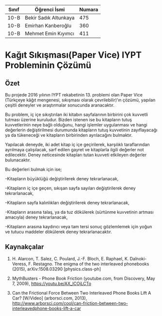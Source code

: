 
Sınıf | Öğrenci İsmi  | Numara
-------|----------------|--------
10-B   | Bekir Sadık Altunkaya | 475 
10-B   | Emirhan Kanberoğlu | 360
10-B   | Mehmet Emin Kıyımcı | 411

#  Kağıt Sıkışması(Paper Vice) IYPT Probleminin Çözümü
## Özet
  Bu projede 2016 yılının IYPT rekabetinin 13. problemi olan Paper Vice (Türkçeye kâğıt mengenesi, sıkışması olarak çevrilebilir)’ın çözümü, yapılan çeşitli deneyler ve araştırmalar sonucunda aranacaktır.
  
  Bu problem, iç içe sıkıştırılan iki kitabın sayfalarının birbirini çok kuvvetli tutması üzerine kuruludur. Bizden istenen ise bu kitapların tutuş kuvvetlerinin neye bağlı olduğunu, hangi işlemler uygulanması ve hangi değerlerin değiştirilmesi durumunda kitapların tutuş kuvvetinin zayıflayacağı ya da tükeneceği ve kitapların birbirinden ayrılacağını bulmaktır.
  
  Yapılacak deneyde, iki adet kitap iç içe geçirilerek, karşılıklı taraflarından ayrılmaya çalışılacak, sarf edilen gayret ve kitaplarla ilgili değerler not edilecektir. Deney neticesinde kitapları tutan kuvveti etkileyen değerler bulunacaktır.
  
  Bu değerleri bulmak için ise;
  
-Kitapların büyüklüğü değiştirilerek deney tekrarlanacak,

-Kitapların iç içe geçen, sıkışan sayfa sayıları değiştirilerek deney tekrarlanacak,

-Kitapların sayfa kalınlıkları değiştirilerek deney tekrarlanacak,

-Kitapların arasına talaş, ya da tuz dökülerek (sürtünme kuvvetinin artması amacıyla) deney tekrarlanacak,

-Kitapların arasına kaydırıcı veya tam tersi sonuç gözlemlemek için yoğun ve tutucu maddeler dökülerek deney tekrarlanacaktır.

## Kaynakçalar  

1. H. Alarcon, T. Salez, C. Poulard, J.-F. Bloch, E. Raphael, K. Dalnoki-Veress, F. Restagno. The
enigma of the two interleaved phonebooks (2015), arXiv:1508.03290 [physics.class-ph]

2. MythBusters - Phone Book Friction (youtube.com, from Discovery, May 7, 2009),
https://youtu.be/AX_lCOjLCTo

3. Can the Frictional Force Between Two Interleaved Phone Books Lift A Car? [W/Video]
(arborsci.com, 2013), http://www.arborsci.com/cool/can-friction-between-two-interleavedphone-books-lift-a-car


